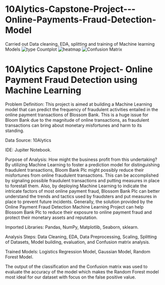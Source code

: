 # 10Alytics-Capstone-Project---Online-Payments-Fraud-Detection-Model
Carried out Data cleaning, EDA, splitting and training of Machine learning Models
![type Countplot](https://user-images.githubusercontent.com/129843384/230086918-e706c2da-d4b8-4dc8-9e94-f1c4943f5148.png)
![heatmap](https://user-images.githubusercontent.com/129843384/230086952-284386a8-ecbe-47cc-80dc-c302f9bd5b8e.png)
![Confusion Matrix](https://user-images.githubusercontent.com/129843384/230086990-7d11a4e6-2a21-4cca-b4c8-5e7a85b0f6ea.png)

# 10Alytics Capstone Project- Online Payment Fraud Detection using Machine Learning


Problem Definition: This project is aimed at building a Machine Learning model that can predict the frequency of fraudulent activities entailed in the online payment transactions of Blossom Bank. This is a huge issue for Bloom Bank due to the magnitude of online transactions, as fraudulent transactions can bring about monetary misfortunes and harm to its standing.

Data Source: 10Alytics

IDE: Jupiter Notebook.

Purpose of Analysis: How might the business profit from this undertaking? By utilizing Machine Learning to foster a prediction model for distinguishing fraudulent transactions, Bloom Bank Plc might possibly reduce their misfortunes from online fraudulent transactions. This can be accomplished by signaling possible fraudulent transactions and putting measures in place to forestall them. Also, by deploying Machine Learning to indicate the intricate factors of most online payment fraud, Blossom Bank Plc can better understand the trends and tactics used by fraudsters and put measures in place to prevent future incidents.
Generally, the solution provided by the Online Payment Fraud Detection Machine Learning Project can help Blossom Bank Plc to reduce their exposure to online payment fraud and protect their monetary assets and reputation.

Imported Libraries: Pandas, NumPy, Matplotlib, Seaborn, sklearn.

Analysis Steps: Data Cleaning, EDA, Data Preprocessing, Scaling, Splitting of Datasets, Model building, evaluation, and Confusion matrix analysis.

Trained Models: Logistics Regression Model, Gaussian Model, Random Forest Model.

The output of the classification and the Confusion matrix was used to evaluate the accuracy of the model which makes the Random Forest model most ideal for our dataset with focus on the false positive value.
